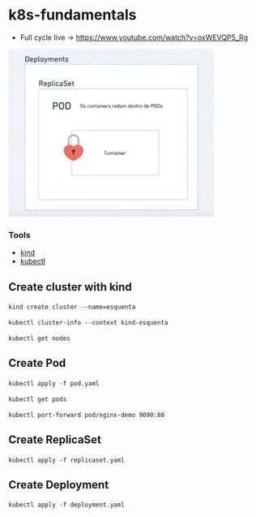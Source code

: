 # k8s-fundamentals

- Full cycle live -> https://www.youtube.com/watch?v=oxWEVQP5_Rg

![k8s-scheme](https://github.com/sibelly/k8s-fundamentals/blob/main/resources/k8s-scheme.png?raw=true)

### Tools
- [kind](https://kind.sigs.k8s.io/)
- [kubectl](https://kubernetes.io/docs/tasks/tools/)


## Create cluster with kind

```kind create cluster --name=esquenta```

```kubectl cluster-info --context kind-esquenta```

```kubectl get nodes```

## Create Pod

```kubectl apply -f pod.yaml```

```kubectl get pods```

```kubectl port-forward pod/nginx-demo 9090:80```

## Create ReplicaSet
```kubectl apply -f replicaset.yaml```

## Create Deployment
```kubectl apply -f deployment.yaml ```
